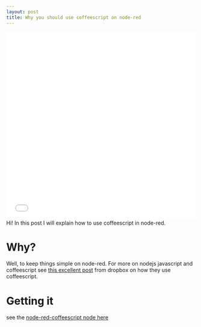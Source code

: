 ```yaml
---
layout: post
title: Why you should use coffeescript on node-red
---
```


<iframe src="//player.vimeo.com/video/106729013" width="100%" height="500" frameborder="0" webkitallowfullscreen mozallowfullscreen allowfullscreen></iframe> 

<div class="message">
  Hi! In this post I will explain how to use coffeescript in node-red.
</div>

# Why?

Well, to keep things simple on node-red.
For more on nodejs javascript and coffeescript see [this excellent post](https://tech.dropbox.com/2012/09/dropbox-dives-into-coffeescript) from dropbox on how they use coffeescript.

# Getting it

see the [node-red-coffeescript node here](https://www.npmjs.org/package/node-red-node-coffeescript)

